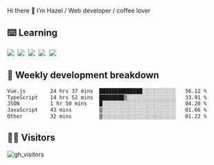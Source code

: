 
Hi there 👋 I’m Hazel / Web developer / coffee lover

## ⌨️ Learning

<samp>
 <a href="https://github.com/vuejs/core"><img src="https://api.iconify.design/logos:vue.svg" /></a>
  <a href="https://github.com/vuejs/core"><img src="https://api.iconify.design/logos:react.svg" /></a>
  <a href="https://github.com/vitejs/vite"><img src="https://api.iconify.design/logos:vitejs.svg" /></a>
  <a href="https://github.com/microsoft/TypeScript"><img src="https://api.iconify.design/logos:typescript-icon.svg" /></a> 
  <a href="https://github.com/unocss/unocss"><img src="https://api.iconify.design/logos:unocss.svg" /></a>
  

</samp>


## 🦀 Weekly development breakdown

<!--START_SECTION:waka-->

```txt
Vue.js        24 hrs 37 mins  ██████████████░░░░░░░░░░░   56.12 %
TypeScript    14 hrs 52 mins  ████████▒░░░░░░░░░░░░░░░░   33.91 %
JSON          1 hr 50 mins    █░░░░░░░░░░░░░░░░░░░░░░░░   04.20 %
JavaScript    43 mins         ▒░░░░░░░░░░░░░░░░░░░░░░░░   01.66 %
Other         32 mins         ▒░░░░░░░░░░░░░░░░░░░░░░░░   01.22 %
```

<!--END_SECTION:waka-->
## 👬🏻 Visitors

![gh_visitors](https://profile-counter.glitch.me/Hazel-Lin/count.svg)

